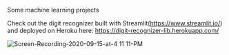 Some machine learning projects

Check out the digit recognizer built with Streamlit(https://www.streamlit.io/) and deployed on Heroku here: https://digit-recognizer-lib.herokuapp.com/


![Screen-Recording-2020-09-15-at-4 11 11-PM](https://user-images.githubusercontent.com/46801434/93275200-20b02000-f771-11ea-8aef-7a6c531399ba.gif)
